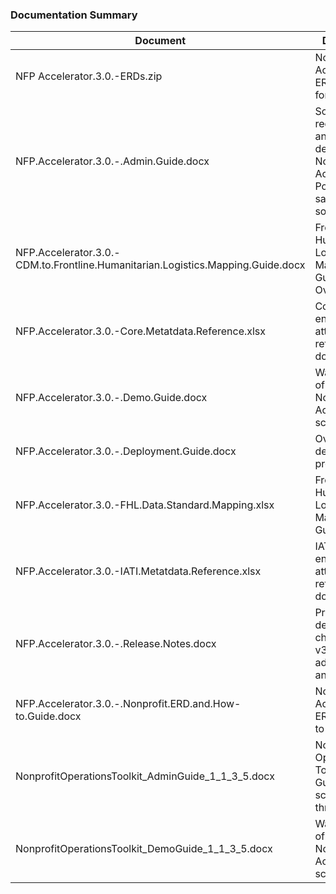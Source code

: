 ### Documentation Summary

| Document | Description |
| - | - |
| NFP Accelerator.3.0.-ERDs.zip | Nonprofit Accelerator ERDs in PDF format |
| NFP.Accelerator.3.0.-.Admin.Guide.docx | Solution requirements and detailed description of Nonprofit Accelerator PowerApp sample solutions |
| NFP.Accelerator.3.0.-CDM.to.Frontline.Humanitarian.Logistics.Mapping.Guide.docx | Frontline Humanitarian Logistics Mapping Guide Overview |
| NFP.Accelerator.3.0.-Core.Metatdata.Reference.xlsx | Core layer entity and attribute reference documentation |
| NFP.Accelerator.3.0.-.Demo.Guide.docx | Walkthrough of the Nonprofit Accelerator scenarios |
| NFP.Accelerator.3.0.-.Deployment.Guide.docx |Overview of deployment process |
| NFP.Accelerator.3.0.-FHL.Data.Standard.Mapping.xlsx | Frontline Humanitarian Logistics Mapping Guide |
| NFP.Accelerator.3.0.-IATI.Metatdata.Reference.xlsx | IATI layer entity and attribute reference documentation |
| NFP.Accelerator.3.0.-.Release.Notes.docx | Provides details about changes for v3.0 and added entities and attributes |
| NFP.Accelerator.3.0.-.Nonprofit.ERD.and.How-to.Guide.docx | Nonprofit Accelerator ERD and How-to Maps |
| NonprofitOperationsToolkit_AdminGuide_1_1_3_5.docx | Nonprofit Operations Toolkit Admin Guide with scenario walk throughs |
| NonprofitOperationsToolkit_DemoGuide_1_1_3_5.docx | Walkthrough of the Nonprofit Accelerator scenarios |
